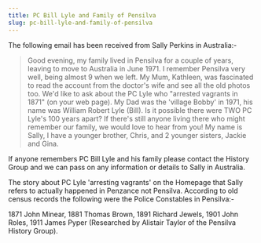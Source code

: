 ```yaml
---
title: PC Bill Lyle and Family of Pensilva
slug: pc-bill-lyle-and-family-of-pensilva
---
```


The following email has been received from Sally Perkins in Australia:-

> Good evening, my family lived in Pensilva for a couple of years, leaving to move to Australia in June 1971. I remember Pensilva very well, being almost 9 when we left. My Mum, Kathleen, was fascinated to read the account from the doctor's wife and see all the old photos too. We'd like to ask about the PC Lyle who "arrested vagrants in 1871" (on your web page). My Dad was the 'village Bobby' in 1971, his name was William Robert Lyle (Bill). Is it possible there were TWO PC Lyle's 100 years apart? If there's still anyone living there who might remember our family, we would love to hear from you! My name is Sally, I have a younger brother, Chris, and 2 younger sisters, Jackie and Gina.

If anyone remembers PC Bill Lyle and his family please contact the History Group and we can pass on any information or details to Sally in Australia.

The story about PC Lyle 'arresting vagrants' on the Homepage that Sally refers to actually happened in Penzance not Pensilva. According to old census records the following were the Police Constables in Pensilva:-

1871 John Minear, 1881 Thomas Brown, 1891 Richard Jewels, 1901 John Roles, 1911 James Pyper (Researched by Alistair Taylor of the Pensilva History Group).
